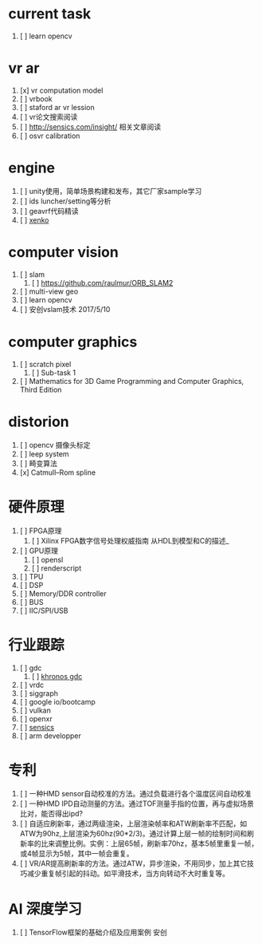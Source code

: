 # current task
1. [ ] learn opencv

# vr ar
1. [x] vr computation model
1. [ ] vrbook
1. [ ] staford ar vr lession
1. [ ] vr论文搜索阅读
1. [ ] http://sensics.com/insight/ 相关文章阅读
2. [ ] osvr calibration

# engine
1. [ ] unity使用，简单场景构建和发布，其它厂家sample学习
1. [ ] ids luncher/setting等分析
1. [ ] geavrf代码精读
1. [ ] [xenko](https://github.com/SiliconStudio/xenko.git)

# computer vision
1. [ ] slam
    1. [ ] https://github.com/raulmur/ORB_SLAM2
1. [ ] multi-view geo
1. [ ] learn opencv
1. [ ] 安创vslam技术 2017/5/10

# computer graphics
1. [ ] scratch pixel
    1. [ ] Sub-task 1
1. [ ] Mathematics for 3D Game Programming and Computer Graphics, Third Edition

# distorion
1. [ ] opencv 摄像头标定
1. [ ] leep system
1. [ ] 畸变算法
1. [x] Catmull–Rom spline

# 硬件原理
1. [ ] FPGA原理
    1. [ ] Xilinx FPGA数字信号处理权威指南  从HDL到模型和C的描述_
1. [ ] GPU原理
    1. [ ] opensl
    1. [ ] renderscript
1. [ ] TPU
1. [ ] DSP
1. [ ] Memory/DDR controller
1. [ ] BUS
1. [ ] IIC/SPI/USB

# 行业跟踪
1. [ ] gdc
    1. [ ] [khronos gdc](https://www.khronos.org/developers/library/2016-gdc)
1. [ ] vrdc
1. [ ] siggraph
1. [ ] google io/bootcamp
1. [ ] vulkan
1. [ ] openxr
1. [ ] [sensics](http://sensics.com/insight/)
1. [ ] arm developper

# 专利
1. [ ] 一种HMD sensor自动校准的方法。通过负载进行各个温度区间自动校准
1. [ ] 一种HMD IPD自动测量的方法。通过TOF测量手指的位置，再与虚拟场景比对，能否得出ipd?
1. [ ] 自适应刷新率，通过两级渲染，上层渲染帧率和ATW刷新率不匹配，如ATW为90hz,上层渲染为60hz(90*2/3)。通过计算上层一帧的绘制时间和刷新率的比来调整比例。实例：上层65帧，刷新率70hz，基本5帧里重复一帧，或4帧显示为5帧，其中一帧会重复。
1. [ ] VR/AR提高刷新率的方法。通过ATW，异步渲染，不用同步，加上其它技巧减少重复帧引起的抖动。如平滑技术，当方向转动不大时重复等。

# AI 深度学习
1. [ ] TensorFlow框架的基础介绍及应用案例 安创